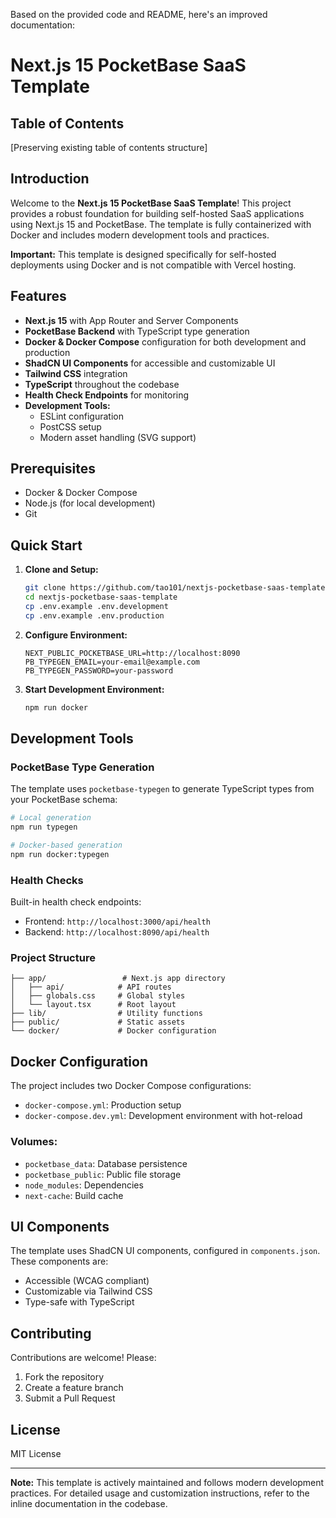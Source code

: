 Based on the provided code and README, here's an improved documentation:

# Next.js 15 PocketBase SaaS Template

## Table of Contents

[Preserving existing table of contents structure]

## Introduction

Welcome to the **Next.js 15 PocketBase SaaS Template**! This project provides a robust foundation for building self-hosted SaaS applications using Next.js 15 and PocketBase. The template is fully containerized with Docker and includes modern development tools and practices.

**Important:** This template is designed specifically for self-hosted deployments using Docker and is not compatible with Vercel hosting.

## Features

- **Next.js 15** with App Router and Server Components
- **PocketBase Backend** with TypeScript type generation
- **Docker & Docker Compose** configuration for both development and production
- **ShadCN UI Components** for accessible and customizable UI
- **Tailwind CSS** integration
- **TypeScript** throughout the codebase
- **Health Check Endpoints** for monitoring
- **Development Tools:**
  - ESLint configuration
  - PostCSS setup
  - Modern asset handling (SVG support)

## Prerequisites

- Docker & Docker Compose
- Node.js (for local development)
- Git

## Quick Start

1. **Clone and Setup:**
   ```bash
   git clone https://github.com/tao101/nextjs-pocketbase-saas-template.git
   cd nextjs-pocketbase-saas-template
   cp .env.example .env.development
   cp .env.example .env.production
   ```

2. **Configure Environment:**
   ```env
   NEXT_PUBLIC_POCKETBASE_URL=http://localhost:8090
   PB_TYPEGEN_EMAIL=your-email@example.com
   PB_TYPEGEN_PASSWORD=your-password
   ```

3. **Start Development Environment:**
   ```bash
   npm run docker
   ```

## Development Tools

### PocketBase Type Generation

The template uses `pocketbase-typegen` to generate TypeScript types from your PocketBase schema:

```bash
# Local generation
npm run typegen

# Docker-based generation
npm run docker:typegen
```

### Health Checks

Built-in health check endpoints:
- Frontend: `http://localhost:3000/api/health`
- Backend: `http://localhost:8090/api/health`

### Project Structure

```
├── app/                 # Next.js app directory
│   ├── api/            # API routes
│   ├── globals.css     # Global styles
│   └── layout.tsx      # Root layout
├── lib/                # Utility functions
├── public/             # Static assets
└── docker/             # Docker configuration
```

## Docker Configuration

The project includes two Docker Compose configurations:

- `docker-compose.yml`: Production setup
- `docker-compose.dev.yml`: Development environment with hot-reload

### Volumes:
- `pocketbase_data`: Database persistence
- `pocketbase_public`: Public file storage
- `node_modules`: Dependencies
- `next-cache`: Build cache

## UI Components

The template uses ShadCN UI components, configured in `components.json`. These components are:
- Accessible (WCAG compliant)
- Customizable via Tailwind CSS
- Type-safe with TypeScript

## Contributing

Contributions are welcome! Please:
1. Fork the repository
2. Create a feature branch
3. Submit a Pull Request

## License

MIT License

---

**Note:** This template is actively maintained and follows modern development practices. For detailed usage and customization instructions, refer to the inline documentation in the codebase.
